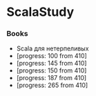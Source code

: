 # ScalaStudy

### Books
* Scala для нетерпеливых
* [progress: 100 from 410]
* [progress: 145 from 410]
* [progress: 150 from 410]
* [progress: 187 from 410]
* [progress: 265 from 410]
